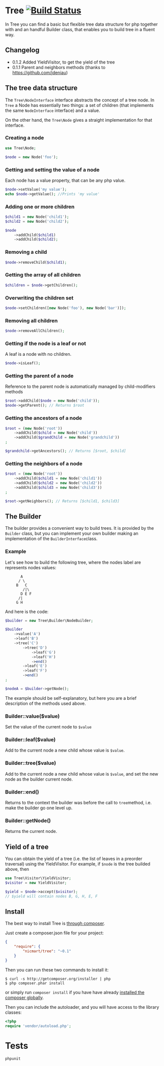 # Tree [![Build Status](https://travis-ci.org/nicmart/Tree.png?branch=master)](https://travis-ci.org/nicmart/Tree)

In Tree you can find a basic but flexible tree data structure for php together with and an handful Builder class, that enables you to build tree in a fluent way.

## Changelog
 - 0.1.2 Added YieldVisitor, to get the yield of the tree
 - 0.1.1 Parent and neighbors methods (thanks to https://github.com/jdeniau)

## The tree data structure
The `Tree\NodeInterface` interface abstracts the concept of a tree node. In `Tree` a Node has essentially two things: 
a set of children (that implements the same `NodeInterface` interface) and a value.

On the other hand, the `Tree\Node` gives a straight implementation for that interface.

### Creating a node
```php
use Tree\Node;

$node = new Node('foo');
```

### Getting and setting the value of a node
Each node has a value property, that can be any php value.
```php
$node->setValue('my value');
echo $node->getValue(); //Prints 'my value'
```

### Adding one or more children
```php
$child1 = new Node('child1');
$child2 = new Node('child2');

$node
    ->addChild($child1)
    ->addChild($child2);
```

### Removing a child
```php
$node->removeChild($child1);
```

### Getting the array of all children
```php
$children = $node->getChildren();
```

### Overwriting the children set
```php
$node->setChildren([new Node('foo'), new Node('bar')]);
```

### Removing all children
```php
$node->removeAllChildren();
```

### Getting if the node is a leaf or not
A leaf is a node with no children.
```php
$node->isLeaf();
```

### Getting the parent of a node
Reference to the parent node is automatically managed by child-modifiers methods
```php
$root->addChild($node = new Node('child'));
$node->getParent(); // Returns $root
```

### Getting the ancestors of a node
```php
$root = (new Node('root'))
    ->addChild($child = new Node('child'))
    ->addChild($grandChild = new Node('grandchild'))
;

$grandchild->getAncestors(); // Returns [$root, $child]
```

### Getting the neighbors of a node
```php
$root = (new Node('root'))
    ->addChild($child1 = new Node('child1'))
    ->addChild($child2 = new Node('child2'))
    ->addChild($child3 = new Node('child3'))
;

$root->getNeighbors(); // Returns [$child1, $child3]
```

## The Builder

The builder provides a convenient way to build trees. It is provided by the ```Builder``` class,
 but you can implement your own builder making an implementation of the ```BuilderInterface```class.  

### Example
Let's see how to build the following tree, where the nodes label are represents nodes values:
```
       A
      / \
     B   C
        /|\
       D E F
      /|
     G H   
```
And here is the code:
```php
$builder = new Tree\Builder\NodeBuilder;

$builder
    ->value('A')
    ->leaf('B')
    ->tree('C')
        ->tree('D')
            ->leaf('G')
            ->leaf('H')
            ->end()
        ->leaf('E')
        ->leaf('F')
        ->end()
;

$nodeA = $builder->getNode();
```

The example should be self-explanatory, but here you are a brief description of the methods used above.
### Builder::value($value)
Set the value of the current node to ```$value```

### Builder::leaf($value)
Add to the current node a new child whose value is ```$value```.

### Builder::tree($value)
Add to the current node a new child whose value is ```$value```, and set the new node as the builder current node.

### Builder::end()
Returns to the context the builder was before the call to ```tree```method, 
i.e. make the builder go one level up.

### Builder::getNode()
Returns the current node.

## Yield of a tree
You can obtain the yield of a tree (i.e. the list of leaves in a preorder traversal) using
the YieldVisitor.
For example, if `$node` is the tree builded above, then
 ```php
 use Tree\Visitor\YieldVisitor;
 $visitor = new YieldVisitor;

 $yield = $node->accept($visitor);
 // $yield will contain nodes B, G, H, E, F
 ```

## Install

The best way to install Tree is [through composer](http://getcomposer.org).

Just create a composer.json file for your project:

```JSON
{
    "require": {
        "nicmart/tree": "~0.1"
    }
}
```

Then you can run these two commands to install it:

    $ curl -s http://getcomposer.org/installer | php
    $ php composer.phar install

or simply run `composer install` if you have have already [installed the composer globally](http://getcomposer.org/doc/00-intro.md#globally).

Then you can include the autoloader, and you will have access to the library classes:

```php
<?php
require 'vendor/autoload.php';
```

# Tests
```
phpunit
```
